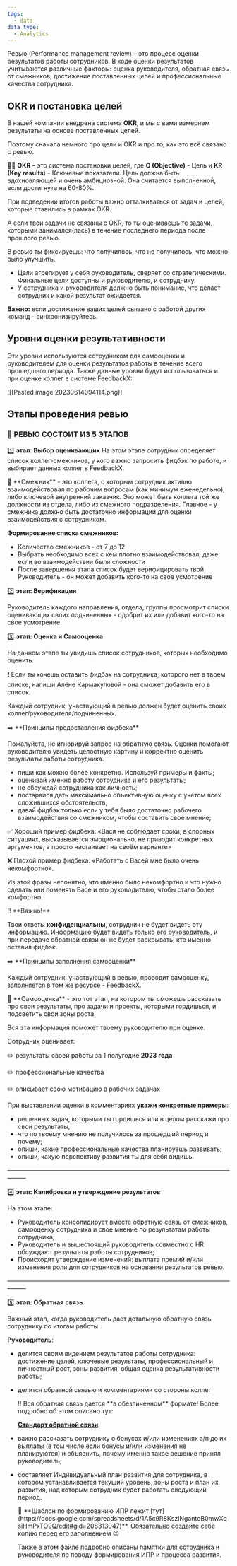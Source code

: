 ```yaml
---
tags:
  - data
data_type:
  - Analytics
---
```

Ревью (Performance management review) – это процесс оценки результатов работы сотрудников. В ходе оценки результатов учитываются различные факторы: оценка руководителя, обратная связь от смежников, достижение поставленных целей и профессиональные качества сотрудника.

## OKR и постановка целей

В нашей компании внедрена система **OKR**, и мы с вами измеряем результаты на основе поставленных целей.

Поэтому сначала немного про цели и OKR и про то, как это всё связано с ревью.

☝🏼 **OKR** – это система постановки целей, где **O (Objective)** - Цель и **KR (Key results**) - Ключевые показатели. Цель должна быть вдохновляющей и очень амбициозной. Она считается выполненной, если достигнута на 60-80%.

При подведении итогов работы важно отталкиваться от задач и целей, которые ставились в рамках OKR.

А если твои задачи не связаны с OKR, то ты оцениваешь те задачи, которыми занимался(лась) в течение последнего периода после прошлого ревью.
 
 В ревью ты фиксируешь: что получилось, что не получилось, что можно было улучшить.
 
 - Цели агрегирует у себя руководитель, сверяет со стратегическими. Финальные цели доступны и руководителю, и сотруднику.
 - У сотрудника и руководителя должно быть понимание, что делает сотрудник и какой результат ожидается.

**Важно:** если достижение ваших целей связано с работой других команд - синхронизируйтесь.

## Уровни оценки результативности

Эти уровни используются сотрудником для самооценки и руководителем для оценки результатов работы в течение всего прошедшего периода. Также данные уровни будут использоваться и при оценке коллег в системе FeedbackX:

![[Pasted image 20230614094114.png]]

## Этапы проведения ревью
### **📍 РЕВЬЮ СОСТОИТ ИЗ 5 ЭТАПОВ**

1️⃣ **этап**: **Выбор оценивающих** На этом этапе сотрудник определяет список коллег-смежников, у кого важно запросить фидбэк по работе, и выбирает данных коллег в FeedbackX.

<aside> 📌 **Смежник** - это коллега, с которым сотрудник активно взаимодействовал по рабочим вопросам (как минимум еженедельно), либо ключевой внутренний заказчик. Это может быть коллега той же должности из отдела, либо из смежного подразделения. Главное - у смежника должно быть достаточно информации для оценки взаимодействия с сотрудником.

</aside>

**Формирование списка смежников:**

- Количество смежников - от 7 до 12
- Выбрать необходимо всех с кем плотно взаимодействовал, даже если во взаимодействии были сложности
- После завершения этапа список будет верифицировать твой Руководитель - он может добавить кого-то на свое усмотрение

2️⃣ **этап: Верификация**

Руководитель каждого направления, отдела, группы просмотрит списки оценивающих своих подчиненных - одобрит их или добавит кого-то на свое усмотрение.

3️⃣ **этап: Оценка и Самооценка**

На данном этапе ты увидишь список сотрудников, которых необходимо оценить.

<aside> ❗ Если ты хочешь оставить фидбэк на сотрудника, которого нет в твоем списке, напиши Алёне Кармакуловой - она сможет добавить его в список.

</aside>

Каждый сотрудник, участвующий в ревью должен будет оценить своих коллег/руководителя/подчиненных.

<aside> ➡️ **Принципы предоставления фидбека**

Пожалуйста, не игнорируй запрос на обратную связь. Оценки помогают руководителю увидеть целостную картину и корректно оценить результаты работы сотрудника.

- пиши как можно более конкретно. Используй примеры и факты;
- оценивай именно работу сотрудника и его результаты;
- не обсуждай сотрудника как личность;
- постарайся дать максимально объективную оценку с учетом всех сложившихся обстоятельств;
- давай фидбэк только если у тебя было достаточно рабочего взаимодействия со смежником, чтобы составить свое мнение;

✅ Хороший пример фидбека: «Вася не соблюдает сроки, в спорных ситуациях, высказывается эмоционально, не приводит конкретных аргументов, а просто настаивает на своём варианте»

❌ Плохой пример фидбека: «Работать с Васей мне было очень некомфортно».

Из этой фразы непонятно, что именно было некомфортно и что нужно сделать или поменять Васе и его руководителю, чтобы стало более комфортно.

<aside> ‼️ **Важно!**

Твои ответы **конфиденциальны**, сотрудник не будет видеть эту информацию. Информацию будет видеть только его руководитель, и при передаче обратной связи он не будет раскрывать, кто именно оставил фидбэк.

</aside>

</aside>

<aside> ➡️ **Принципы заполнения самооценки**

Каждый сотрудник, участвующий в ревью, проводит самооценку, заполняется в том же ресурсе - FeedbackX.

<aside> 📌 **Самооценка** - это тот этап, на котором ты сможешь рассказать про свои результаты, про задачи и проекты, которыми гордишься, и подсветить свои зоны роста.

Вся эта информация поможет твоему руководителю при оценке.

</aside>

Сотрудник оценивает:

✏️ результаты своей работы за 1 полугодие **2023 года**

✏️ профессиональные качества

✏️ описывает свою мотивацию в рабочих задачах

При выставлении оценки в комментариях **укажи конкретные примеры**:

- решенных задач, которыми ты гордишься или в целом расскажи про свои результаты,
- что по твоему мнению не получилось за прошедший период и почему;
- опиши, какие профессиональные качества планируешь развивать;
- опиши, какую перспективу развития ты для себя видишь.

</aside>

––––––––––––––––––––––––––––––––––––––––––––––––––––––––––––––––––––––––––––––

4️⃣ **этап: Калибровка и утверждение результатов**

На этом этапе:

- Руководитель консолидирует вместе обратную связь от смежников, самооценку сотрудника и свое мнение по результатам работы сотрудника;
- Руководитель и вышестоящий руководитель совместно с HR обсуждают результаты работы сотрудников;
- Происходит утверждение изменений: выплата премий и/или изменения роли для сотрудников на основании результатов ревью.

––––––––––––––––––––––––––––––––––––––––––––––––––––––––––––––––––––––––––––––

5️⃣ **этап: Обратная связь**

Важный этап, когда руководитель дает детальную обратную связь сотруднику по итогам работы.

**Руководитель**:

- делится своим видением результатов работы сотрудника: достижение целей, ключевые результаты, профессиональный и личностный рост, зоны развития, общая оценка результативности работы;
    
- делится обратной связью и комментариями со стороны коллег
    
    <aside> ‼️ Вся обратная связь дается **в обезличенном** формате! Более подробно об этом описано тут:
    
    [**Стандарт обратной связи**](https://www.notion.so/2f035ad16dce43b09d42d1b65f63e4ed?pvs=21)
    
    </aside>
    
- важно рассказать сотруднику о бонусах и/или изменениях з/п до их выплаты (в том числе если бонусы и/или изменения не планируются) и объяснить, почему именно такое решение принял руководитель;
    
- составляет Индивидуальный план развития для сотрудника, в котором устанавливается текущий уровень, зоны роста и план их развития, над которым сотрудник будет работать следующий период.
    
    <aside> 📌 **Шаблон по формированию ИПР лежит [тут](https://docs.google.com/spreadsheets/d/1A5c9R8KszlNgantoB0mwXqsiHmPxTO9Q/edit#gid=208313047)**. Обязательно создайте себе копию перед его заполнением 😉
    
    Также в этом файле подробно описаны памятки для сотрудника и руководителя по поводу формирования ИПР и процесса развития.
    
    </aside>